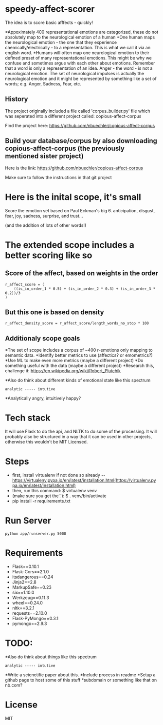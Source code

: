 # speedy-affect-scorer
The idea is to score basic afffects - quickly!

*Appoximately 400 representational emotions are categorized, these do not absolutely map to the neurological emotion of a human
*One human maps the neurological emotion - the one that they experience chemically/electrically - to a representation. This is what we call it via an english word.
*Humans will often map one neurological emotion to their defined preset of many representational emotions. This might be why we confuse and sometimes argue with each other about emotions. Remember that a word is only a representation of an idea. Anger - the word - is not a neurological emotion. The set of neurological impulses is actually the neurological emotion and it might be represented by something like a set of words; e.g. Anger, Sadness, Fear, etc.

## History
The project originally included a file called 'corpus_builder.py' file which was seperated into a different project called: copious-affect-corpus

Find the project here: https://github.com/nbuechler/copious-affect-corpus

## Build your database/corpus by also downloading copious-affect-corpus (the previously mentioned sister project)

Here is the link: https://github.com/nbuechler/copious-affect-corpus

Make sure to follow the instructions in that git project

# Here is the inital scope, it's small

Score the emotion set based on Paul Eckman's big 6.
anticipation,
disgust,
fear,
joy,
sadness,
surprise,
and trust...

(and the addition of lots of other words!)

# The extended scope includes a better scoring like so

## Score of the affect, based on weights in the order
```
r_affect_score = (
    ((is_in_order_1 * 0.5) + (is_in_order_2 * 0.3) + (is_in_order_3 * 0.2))/3
)
```

## But this one is based on density
```
r_affect_density_score = r_affect_score/length_words_no_stop * 100
```

## Additionaly scope goals
*The set of scope includes a corpus of ~400 r-emotions only mapping to semantic data.
*Identify better metrics to use (affectics? or emometrics?)
*Use ML to make even more metrics (maybe a different project)
*Do something useful with the data (maybe a different project)
*Research this, challenge it: https://en.wikipedia.org/wiki/Robert_Plutchik

*Also do think about different kinds of emotional state like this spectrum
```
analytic ----- intutive
```
*Analytically angry, intuitively happy?


# Tech stack
It will use Flask to do the api, and NLTK to do some of the processing. It will probably also be structured in a way that it can be used in other projects, otherwise this wouldn't be MIT Licensed.


# Steps
* first, install virtualenv if not done so already -- https://virtualenv.pypa.io/en/latest/installation.html(https://virtualenv.pypa.io/en/latest/installation.html)
* then, run this command: $ virtualenv venv
* (make sure you get the'.'): $ . venv/bin/activate
* pip install -r requirements.txt

# Run Server

```
python app/runserver.py 5000
```


# Requirements

* Flask==0.10.1
* Flask-Cors==2.1.0
* itsdangerous==0.24
* Jinja2==2.8
* MarkupSafe==0.23
* six==1.10.0
* Werkzeug==0.11.3
* wheel==0.24.0
* nltk==3.2.1
* requests==2.10.0
* Flask-PyMongo==0.3.1
* pymongo==2.9.3


# TODO:
*Also do think about things like this spectrum
```
analytic ----- intutive
```
*Write a scienctific paper about this.
*Include process in readme
*Setup a github page to host some of this stuff
*subdomain or something like that on nb.com?

# License

MIT
